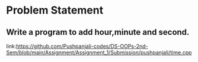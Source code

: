 # Problem Statement 

## Write a program to add hour,minute and second.
link:https://github.com/Pushpanjali-codes/DS-OOPs-2nd-Sem/blob/main/Assignment/Assignment_1/Submission/pushpanjali/time.cpp
